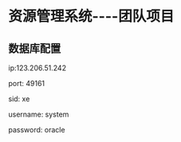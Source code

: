 # 资源管理系统----团队项目
## 数据库配置

ip:123.206.51.242

port: 49161

sid: xe

username: system

password: oracle
